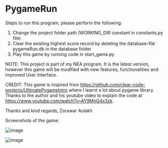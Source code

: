 # PygameRun 
Steps to run this program, please perform the following:
1. Change the project folder path (WORKING_DIR constant in constants.py file)
2. Clear the existing highest score record by deleting the database-file pygameRun.db in the database folder
3. Play this game by running code in start_game.py

NOTE: This project is part of my NEA program. It is the latest version, however this game will be modified with new features, functionalities and improved User Interface.

CREDIT: This game is inspired from https://github.com/clear-code-projects/UltimatePygameIntro where I learnt a lot about pygame library. Thanks to the author and his youtube video to explain the code at https://www.youtube.com/watch?v=AY9MnQ4x3zk.

Thanks and kind regards,
Zorawar Aulakh

Screenshots of the game:


 ![image](https://github.com/zoraul/PygameRun/assets/122465354/77c1fb75-f575-4871-a505-5df2c8530b35)



![image](https://github.com/zoraul/PygameRun/assets/122465354/d83f1ea6-1d60-491a-be46-2756cf8fd5ec)



